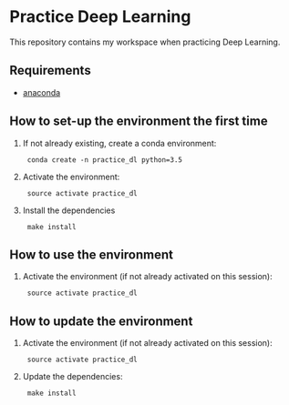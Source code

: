 # Practice Deep Learning

This repository contains my workspace when practicing Deep Learning.

## Requirements

* [anaconda](https://www.continuum.io/downloads)

## How to set-up the environment the first time

1. If not already existing, create a conda environment:

        conda create -n practice_dl python=3.5

2. Activate the environment:

        source activate practice_dl

3. Install the dependencies

        make install

## How to use the environment

1. Activate the environment (if not already activated on this session):

        source activate practice_dl

## How to update the environment

1. Activate the environment (if not already activated on this session):

        source activate practice_dl

2. Update the dependencies:

        make install